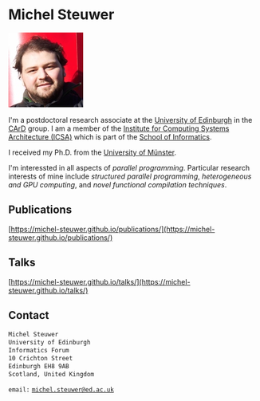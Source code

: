 # Michel Steuwer

![Me](https://raw.githubusercontent.com/michel-steuwer/michel-steuwer.github.io/master/me.jpg)

I'm a postdoctoral research associate at the [University of Edinburgh](http://www.ed.ac.uk/) in the [CArD](http://www.icsa.informatics.ed.ac.uk/compilers/) group. I am a member of the [Institute for Computing Systems Architecture (ICSA)](http://wcms.inf.ed.ac.uk/icsa/) which is part of the [School of Informatics](http://www.ed.ac.uk/schools-departments/informatics/).

I received my Ph.D. from the [University of Münster](http://www.uni-muenster.de/PVS/mitarbeiter/steuwer.html).

I'm interessted in all aspects of *parallel programming*. Particular research interests of mine include *structured parallel programming*, *heterogeneous and GPU computing*, and *novel functional compilation techniques*.

## Publications

[https://michel-steuwer.github.io/publications/](https://michel-steuwer.github.io/publications/)

## Talks

[https://michel-steuwer.github.io/talks/](https://michel-steuwer.github.io/talks/)

## Contact
```
Michel Steuwer
University of Edinburgh
Informatics Forum
10 Crichton Street
Edinburgh EH8 9AB
Scotland, United Kingdom
```
`email:` [`michel.steuwer@ed.ac.uk`](mailto:michel.steuwer@ed.ac.uk)
